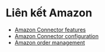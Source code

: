 # Liên kết Amazon

* [Amazon Connector features](features.md)
* [Amazon Connector configuration](setup.md)
* [Amazon order management](manage.md)
